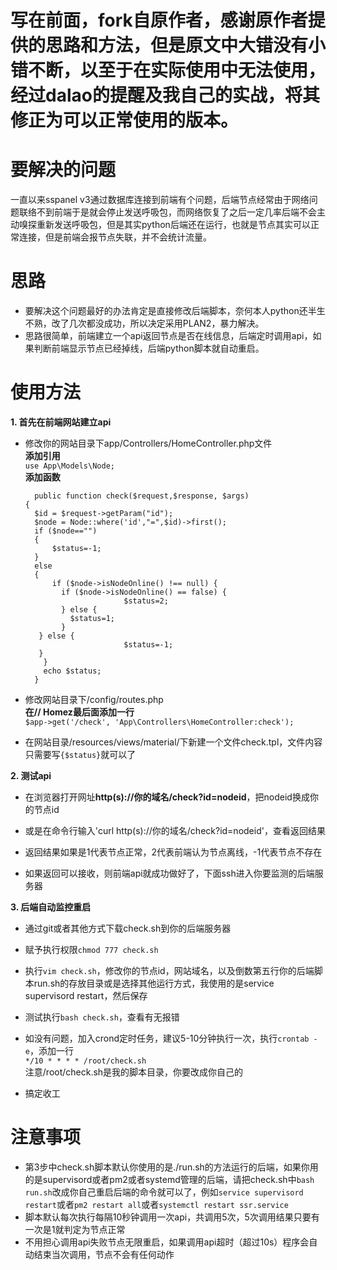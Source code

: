 # 写在前面，fork自原作者，感谢原作者提供的思路和方法，但是原文中大错没有小错不断，以至于在实际使用中无法使用，经过dalao的提醒及我自己的实战，将其修正为可以正常使用的版本。

# 要解决的问题
一直以来sspanel v3通过数据库连接到前端有个问题，后端节点经常由于网络问题联络不到前端于是就会停止发送呼吸包，而网络恢复了之后一定几率后端不会主动嗅探重新发送呼吸包，但是其实python后端还在运行，也就是节点其实可以正常连接，但是前端会报节点失联，并不会统计流量。

# 思路
- 要解决这个问题最好的办法肯定是直接修改后端脚本，奈何本人python还半生不熟，改了几次都没成功，所以决定采用PLAN2，暴力解决。
- 思路很简单，前端建立一个api返回节点是否在线信息，后端定时调用api，如果判断前端显示节点已经掉线，后端python脚本就自动重启。

# 使用方法
**1. 首先在前端网站建立api**
- 修改你的网站目录下app/Controllers/HomeController.php文件<br>**添加引用**<br> `use App\Models\Node;`<br>**添加函数**<br>
  ```
    public function check($request,$response, $args)
  {
  	$id = $request->getParam("id");
  	$node = Node::where('id',"=",$id)->first();
  	if ($node=="")
  	{
  		$status=-1;
  	}
  	else
  	{
  		if ($node->isNodeOnline() !== null) {
          if ($node->isNodeOnline() == false) {
  						$status=2;
          } else {
            $status=1;
          }
     } else {
  						$status=-1;
     }
      }
      echo $status;
    }
    ```

- 修改网站目录下/config/routes.php<br>**在// Homez最后面添加一行**<br>`$app->get('/check', 'App\Controllers\HomeController:check');`

- 在网站目录/resources/views/material/下新建一个文件check.tpl，文件内容只需要写`{$status}`就可以了

**2. 测试api**
- 在浏览器打开网址**http(s)://你的域名/check?id=nodeid**，把nodeid换成你的节点id

- 或是在命令行输入'curl http(s)://你的域名/check?id=nodeid'，查看返回结果

- 返回结果如果是1代表节点正常，2代表前端认为节点离线，-1代表节点不存在

- 如果返回可以接收，则前端api就成功做好了，下面ssh进入你要监测的后端服务器

**3. 后端自动监控重启**
- 通过git或者其他方式下载check.sh到你的后端服务器

- 赋予执行权限`chmod 777 check.sh`

- 执行`vim check.sh`，修改你的节点id，网站域名，以及倒数第五行你的后端脚本run.sh的存放目录或是选择其他运行方式，我使用的是service supervisord restart，然后保存

- 测试执行`bash check.sh`，查看有无报错

- 如没有问题，加入crond定时任务，建议5-10分钟执行一次，执行`crontab -e`，添加一行<br>`*/10 * * * * /root/check.sh`<br>注意/root/check.sh是我的脚本目录，你要改成你自己的

- 搞定收工

# 注意事项
- 第3步中check.sh脚本默认你使用的是./run.sh的方法运行的后端，如果你用的是supervisord或者pm2或者systemd管理的后端，请把check.sh中``bash run.sh``改成你自己重启后端的命令就可以了，例如``service supervisord restart``或者``pm2 restart all``或者``systemctl restart ssr.service``
- 脚本默认每次执行每隔10秒钟调用一次api，共调用5次，5次调用结果只要有一次是1就判定为节点正常
- 不用担心调用api失败节点无限重启，如果调用api超时（超过10s）程序会自动结束当次调用，节点不会有任何动作
